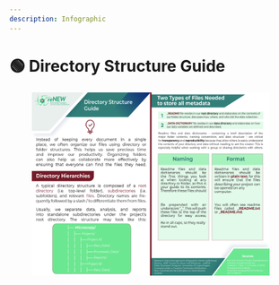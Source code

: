 ```yaml
---
description: Infographic
---
```


# 🟢 Directory Structure Guide

<div data-full-width="true">

<figure><img src="../../.gitbook/assets/Directory_Structure (1).jpg" alt=""><figcaption></figcaption></figure>

</div>
